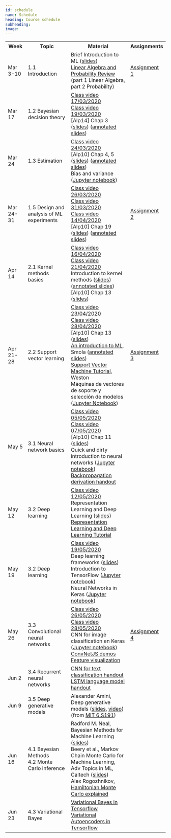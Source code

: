 ```yaml
---
id: schedule
name: Schedule
heading: Course schedule
subheading: 
image: 
---
```

<table class="table table-condensed">
	<tbody>
		<tr>
			<th>Week</th>
			<th>Topic</th>
			<th>Material</th>
			<th>Assignments</th>
		</tr>
		<tr>
			<td>Mar 3-10</td>
			<td>1.1 Introduction</td>
			<td>
				Brief Introduction to ML (<a href= "https://fagonzalezo.github.io/ml-2018-1/introduction_ml.pdf">slides</a>)<br>
				<a href= "http://videolectures.net/bootcamp07_keller_bss/">Linear Algebra and Probability Review</a> (part 1 Linear Algebra, part 2 Probability)
			</td>
			<td>
				<a href= "assign1.pdf">Assignment 1</a>
			</td>
		</tr>
		<tr>
			<td>Mar 17</td>
			<td>1.2 Bayesian decision theory</td>
			<td>
				<a href= "https://drive.google.com/file/d/16WxxLNWdoJ6Elaryr5bVn1zn8L5Ud1u7/view?usp=sharing">Class video 17/03/2020</a><br>
				<a href= "https://drive.google.com/open?id=1q6uubSfsCtuDATCuuIdqWSZCmxwn657f">Class video 19/03/2020</a><br>
				[Alp14] Chap 3 (<a href= "https://www.cmpe.boun.edu.tr/~ethem/i2ml3e/3e_v1-0/i2ml3e-chap3.pdf">slides</a>) (<a href= "https://drive.google.com/file/d/1q5KSTW6WiJjcWMLEOrvRys2WTD7HneWh/view?usp=sharing">annotated slides</a>)<br>
			</td>
			<td>
			</td>
		</tr>
		<tr>
			<td>Mar 24</td>
			<td>1.3 Estimation</td>
			<td>
				<a href= "https://drive.google.com/file/d/1myrajgABC6pbuw-CXFH2lIQIBVNVLFfn/view?usp=sharing">Class video 24/03/2020</a><br>
				[Alp10] Chap 4, 5 (<a href= "https://www.cmpe.boun.edu.tr/~ethem/i2ml3e/3e_v1-0/i2ml3e-chap4.pdf">slides</a>) (<a href= "https://drive.google.com/file/d/1GxdX-rJsDk_MMVZT9tHElh7b9KZjElbD/view?usp=sharing">annotated slides</a>)<br>
				Bias and variance (<a href= "http://nbviewer.ipython.org/6788818">Jupyter notebook</a>)<br>
			</td>
			<td>
			</td>
		</tr>
		<tr>
			<td>
				Mar 24-31<br>
			</td>
			<td>1.5 Design and analysis of ML experiments</td>
			<td>
				<a href= "https://drive.google.com/file/d/1fS3b65nWyouvrv1nAULMwiXV8ZLUuAfY/view?usp=sharing">Class video 26/03/2020</a><br>
				<a href= "https://drive.google.com/file/d/1rroI1opT9lTSRoFBDW6Gmxpvl3Z75EUc/view?usp=sharing">Class video 31/03/2020</a><br>
				<a href= "https://drive.google.com/file/d/1TKRL34XTRSx2d6kFcVyacGb01eSJrdiX/view?usp=sharing">Class video 14/04/2020</a><br>
				[Alp10] Chap 19 (<a href= "http://www.cmpe.boun.edu.tr/~ethem/i2ml2e/2e_v1-0/i2ml2e-chap19-v1-0.pdf">slides</a>) (<a href= "https://drive.google.com/file/d/1rtXR6oHhXJEFV2LsoQKkvD-YIJa_KNnc/view?usp=sharing">annotated slides</a>)<br>
			</td>
			<td>
				<a href= "assign2.pdf">Assignment 2</a>
			</td>
		</tr>
		<tr>
			<td>Apr 14</td>
			<td>2.1 Kernel methods basics</td>
			<td>
				<a href= "https://drive.google.com/file/d/19cqiLcSJJOYFwDqGr-0HwfkbGfDTEpI5/view?usp=sharing">Class video 16/04/2020</a><br>
				<a href= "https://drive.google.com/file/d/1yHQTsOX_ImwtD2YCocENVaPj05MVU0Gm/view?usp=sharing">Class video 21/04/2020</a><br>
				Introduction to kernel methods (<a href= "https://fagonzalezo.github.io/ml-2016-2/kernels.pdf">slides</a>) (<a href= "https://drive.google.com/file/d/1-KWOow4Bb1YWrFjjvt4LkMuC0OGwUzSA/view?usp=sharing">annotated slides</a>)<br>
				[Alp10] Chap 13 (<a href= "http://www.cmpe.boun.edu.tr/~ethem/i2ml2e/2e_v1-0/i2ml2e-chap13-v1-0.pdf">slides</a>)<br>
			</td>
			<td>
			</td>
		</tr>
		<tr>
			<td>Apr 21-28</td>
			<td>2.2 Support vector learning</td>
			<td>
				<a href= "https://drive.google.com/file/d/1nKFlXYi90BeCuSSnq929-SooBndQw-k_/view?usp=sharing">Class video 23/04/2020</a><br>
				<a href= "https://drive.google.com/file/d/1pwynrZAKI33-t3QWNzFJNniCNpY_vnjo/view?usp=sharing">Class video 28/04/2020</a><br>
				[Alp10] Chap 13 (<a href= "http://www.cmpe.boun.edu.tr/~ethem/i2ml2e/2e_v1-0/i2ml2e-chap13-v1-0.pdf">slides</a>)<br>
				<a href="http://axiom.anu.edu.au/%7Edaa/courses/GSAC6017/tekbac_4.pdf">An
					introduction to ML</a>, Smola (<a href= "https://drive.google.com/file/d/1DY1tHPohV6amOLhCGBPaIMk9-9neAVKm/view?usp=sharing">annotated slides</a>)<br>
				<a href="http://www1.cs.columbia.edu/%7Ekathy/cs4701/documents/jason_svm_tutorial.pdf">Support
					Vector Machine Tutorial</a>, Weston<br>
				Máquinas de vectores de soporte y selección de modelos (<a href="https://drive.google.com/file/d/1X4b_5FMHDs7EtbwPzw7YDeMF5V4pqoer/view?usp=sharing">Jupyter Notebook</a>)<br>
			</td>
			<td>
				<a href= "assign3.pdf">Assignment 3</a>
			</td>
		</tr>
		<tr>
			<td>May 5</td>
			<td>3.1 Neural network basics </td>
			<td>
				<a href= "https://drive.google.com/file/d/1wAR3ApxcYAVF2TmEc6-gVTJIvLKotucr/view?usp=sharing">Class video 05/05/2020</a><br>
				<a href= "https://drive.google.com/file/d/1tBJqRYS8UVF__5K29GlE0NYuCFwCPYfJ/view?usp=sharing">Class video 07/05/2020</a><br>
				[Alp10] Chap 11 (<a href= "http://www.cmpe.boun.edu.tr/~ethem/i2ml2e/2e_v1-0/i2ml2e-chap11-v1-0.pdf">slides</a>)<br>
				Quick and dirty introduction to neural networks (<a href= "https://gist.github.com/fagonzalezo/c1f56629890dcf5670aa">Jupyter notebook</a>)<br>
				<a href= "https://fagonzalezo.github.io/ml-2018-1/backpropagation.pdf">Backpropagation derivation handout</a>
			</td>
			<td>
			</td>
		</tr>
		<tr>
			<td>
				May 12 
			</td>
			<td>
			3.2 Deep learning <br>
			</td>
			<td>
				<a href= "https://drive.google.com/file/d/17qsyxm1D4KE9Ztm2nivrpDTvO6xbeV2K/view?usp=sharing">Class video 12/05/2020</a><br>
				Representation Learning and Deep Learning (<a href= "https://github.com/fagonzalezo/dl_tutorial_upv/raw/gh-pages/UPV-dl.pdf">slides</a>)<br>
				<a href= "https://fagonzalezo.github.io/dl_tutorial_upv/">Representation Learning and Deep Learning Tutorial</a> <br>
			</td>
			<td>
			</td>
		</tr>
		<tr>
			<td>May 19</td>
			<td>3.2 Deep learning</td>
			<td>
				<a href= "https://drive.google.com/file/d/1DOmG7CDX7vrRM9jZDBL7w0hnzR6nFdaB/view?usp=sharing">Class video 19/05/2020</a><br>
				Deep learning frameworks (<a href= "ML Deep Learning Frameworks.pdf">slides</a>)<br>
				Introduction to TensorFlow (<a href= "https://colab.research.google.com/drive/1cjmAU2v0oDZawN9AAZshz4t6AhqDOBf-">Jupyter notebook</a>)<br>
				Neural Networks in Keras (<a href= "https://colab.research.google.com/drive/1iOIVyQ19GGkY_5knuLRo0HP3BouJlpwy">Jupyter notebook</a>)<br>
			</td>
			<td>
			</td>
		</tr>
		<tr>
			<td>May 26</td>
			<td>3.3 Convolutional neural networks</td>
			<td>
				<a href= "https://drive.google.com/file/d/1xH_PHnbOMxCtRaXH6YGCusxk_U6c99rG/view?usp=sharing">Class video 26/05/2020</a><br>
				<a href= "https://drive.google.com/file/d/1Ekqk1AALMyIp1zt2Fh8mIwywz6T1BoPR/view?usp=sharing">Class video 28/05/2020</a><br>
				CNN for image classification en Keras (<a href= "https://colab.research.google.com/drive/1Wb94CUIJdB1Z-S6mFhxsxB4v6SzmF7sN">Jupyter notebook</a>)<br>
				<a href= "https://cs.stanford.edu/people/karpathy/convnetjs/">ConvNetJS demos</a><br>
				<a href= "https://distill.pub/2017/feature-visualization/">Feature visualization</a><br>
			</td>
			<td>
				<a href= "assign4.pdf">Assignment 4</a>
			</td>
		</tr>
		<tr>
			<td>Jun 2</td>
			<td>3.4 Recurrent neural networks</td>
			<td>
				<a href= "https://github.com/fagonzalezo/dl-tau-2017-2/blob/master/Handout-CNN-sentence-classification.ipynb">CNN for text classification handout</a> <br>
				<a href= "https://colab.research.google.com/drive/1DbCuNqQ8wwDAqnWJxrEnyKey_zgWD-5p?usp=sharing">LSTM language model handout</a> <br>
			</td>
			<td>
			</td>
		</tr>
		<tr>
			<td>Jun 9</td>
			<td>3.5 Deep generative models</td>
			<td>Alexander Amini, Deep generative models (<a href= "http://introtodeeplearning.com/materials/2019_6S191_L4.pdf">slides</a>, <a href= "https://www.youtube.com/watch?v=yFBFl1cLYx8&index=1&list=PLtBw6njQRU-rwp5__7C0oIVt26ZgjG9NI">video</a>) (from <a href= "http://introtodeeplearning.com">MIT 6.S191</a>) 
			</td>
			<td>
			</td>
		</tr>
		<tr>
			<td>Jun 16</td>
			<td>4.1 Bayesian Methods<br>
			4.2 Monte Carlo inference</td>
			<td>
			Radford M. Neal, Bayesian Methods for Machine Learning (<a href= "https://www.cs.toronto.edu/~radford/ftp/bayes-tut.pdf">slides</a>)<br>
			Beery et al., Markov Chain Monte Carlo for Machine Learning, Adv Topics in ML, Caltech (<a href= "https://taehwanptl.github.io/lectures/lecture_04_20.pdf">slides</a>)<br>
			Alex Rogozhnikov, <a href= "https://taehwanptl.github.io/lectures/lecture_04_20.pdf">Hamiltonian Monte Carlo explained
			</a>
			</td>
			<td>
			</td>
		</tr>
		<tr>
			<td>Jun 23</td>
			<td>4.3 Variational Bayes</td>
			<td>
			<a href= "https://colab.research.google.com/drive/1xIC_Y5T7IwkJz0SNQyRSlRfDf2fDRvbv">Variational Bayes in Tensorflow</a> <br>
			<a href= "https://colab.research.google.com/drive/1xX11qB8Ls9t_wuvRYHQp1_v-qBImVkt1">Variational Autoencoders in Tensorflow</a> <br>
			</td>
			<td>
			</td>
		</tr>
	</tbody>
</table>
